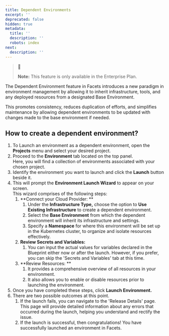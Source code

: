 ```yaml
---
title: Dependent Environments
excerpt: ''
deprecated: false
hidden: true
metadata:
  title: ''
  description: ''
  robots: index
next:
  description: ''
---
```

> 📘 
> 
> **Note:** This feature is only available in the Enterprise Plan.

The Dependent Environment feature in Facets introduces a new paradigm in environment management by allowing it to inherit infrastructure, tools, and any deployed resources from a designated Base Environment.

This promotes consistency, reduces duplication of efforts, and simplifies maintenance by allowing dependent environments to be updated with changes made to the base environment if needed.

## How to create a dependent environment?

1. To Launch an environment as a dependent environment, open the **Projects** menu and select your desired project. 
2. Proceed to the **Environment** tab located on the top panel.  
   Here, you will find a collection of environments associated with your chosen project.
3. Identify the environment you want to launch and click the **Launch** button beside it.
4. This will prompt the **Environment Launch Wizard** to appear on your screen.  
   This wizard comprises of the following steps:
   1. **Connect your Cloud Provider: **
      1. Under the **Infrastructure Type,** choose the option to **Use Existing Infrastructure** to create a dependent environment.
      2. Select the **Base Environment** from which the dependent environment will inherit its infrastructure and settings.
      3. Specify a **Namespace** for where this environment will be set up in the Kubernetes cluster, to organize and isolate resources effectively.
   2. **Review Secrets and Variables:**
      1. You can input the actual values for variables declared in the Blueprint either now or after the launch. However, if you prefer, you can skip the 'Secrets and Variables' tab at this time.
   3. **Review Resources: **
      1. It provides a comprehensive overview of all resources in your environment. 
      2. It also allows you to enable or disable resources prior to launching the environment.
5. Once you have completed these steps, click **Launch Environment.**
6. There are two possible outcomes at this point.
   1. If the launch fails, you can navigate to the 'Release Details' page. This page will provide detailed information about any errors that occurred during the launch, helping you understand and rectify the issue.
   2. If the launch is successful, then congratulations! You have successfully launched an environment in Facets.